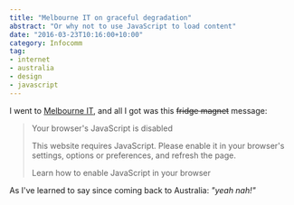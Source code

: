 ```yaml
---
title: "Melbourne IT on graceful degradation"
abstract: "Or why not to use JavaScript to load content"
date: "2016-03-23T10:16:00+10:00"
category: Infocomm
tag:
- internet
- australia
- design
- javascript
---
```

I went to [Melbourne IT], and all I got was this <del>fridge magnet</del> message:

> Your browser's JavaScript is disabled
> 
> This website requires JavaScript. Please enable it in your browser's 
> settings, options or preferences, and refresh the page.
>
> Learn how to enable JavaScript in your browser

As I've learned to say since coming back to Australia: *"yeah nah!"*

[Melbourne IT]: https://www.melbourneit.com.au/

